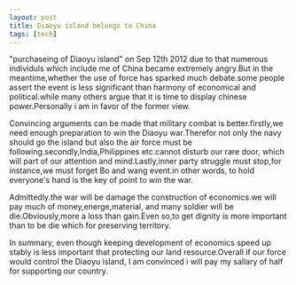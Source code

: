 ```yaml
---
layout: post
title: Diaoyu island belongs to China 
tags: [tech]
---
```


"purchaseing of Diaoyu island" on Sep 12th 2012 due to that numerous individuls which include me of China became extremely angry.But in the meantime,whether the use of force has sparked much debate.some people assert the event is less significant than harmony of economical and political.while many others argue that it is time to display chinese power.Personally i am in favor of the former view. 

Convincing arguments can be made that military combat is better.firstly,we need enough preparation to win the Diaoyu war.Therefor not only the navy should go the island but also the air force must be following.secondly,India,Philippines etc.cannot disturb our rare door, which will part of our attention and mind.Lastly,inner party struggle must stop,for instance,we must forget Bo and wang event.in other words, to hold everyone's hand is the key of point to win the war.

Admittedly.the war will be damage the construction of economics.we will pay much of money,energe,material, and many soldier will be die.Obviously,more a loss than gain.Even so,to get dignity is more important than to be die which for preserving territory.

In summary, even though keeping development of economics speed up stably is less important that protecting our land resource.Overall if our force would control the Diaoyu island, I am convinced i will pay my sallary of half for supporting our country.
